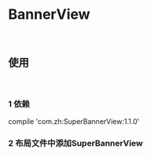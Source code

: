 # BannerView
 
## 使用
 
 ### 1 依赖
 compile 'com.zh:SuperBannerView:1.1.0'
 ### 2 布局文件中添加SuperBannerView
 
 
